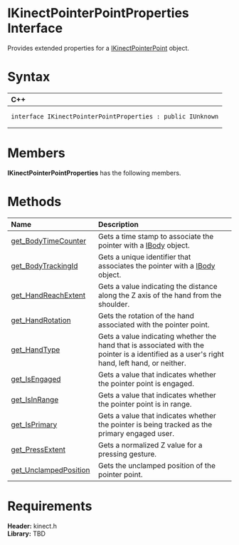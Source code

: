 IKinectPointerPointProperties Interface  
=======================================  

Provides extended properties for a [IKinectPointerPoint](IKinectPointerPoint.md) object. <span id="syntaxSection"></span>

Syntax  
======  

<table>
<colgroup>
<col width="100%" />
</colgroup>
<thead>
<tr class="header">
<th align="left">C++</th>
</tr>
</thead>
<tbody>
<tr class="odd">
<td align="left"><pre><code>interface IKinectPointerPointProperties : public IUnknown</code></pre></td>
</tr>
</tbody>
</table>

<span id="classMembersSection"></span>

Members  
=======  

**IKinectPointerPointProperties** has the following members.  

<span id="publicmethodsSection"></span>

Methods  
=======  

<table>
<colgroup>
<col width="30%" />
<col width="60%" />
</colgroup>
<thead>
<tr class="header">
<th align="left">Name</th>
<th align="left">Description</th>
</tr>
</thead>
<tbody>
<tr class="odd">
<td align="left"><a href="IKinectPointerPointPropert/Methods/get_BodyTimeCounter_Method.md">get_BodyTimeCounter</a></td>
<td align="left">Gets a time stamp to associate the pointer with a <a href="IBody_Interface.md">IBody</a> object.</td>
</tr>
<tr class="even">
<td align="left"><a href="IKinectPointerPointPropert/Methods/get_BodyTrackingId_Method.md">get_BodyTrackingId</a></td>
<td align="left">Gets a unique identifier that associates the pointer with a <a href="IBody_Interface.md">IBody</a> object.</td>
</tr>
<tr class="odd">
<td align="left"><a href="IKinectPointerPointPropert/Methods/get_HandReachExtent_Method.md">get_HandReachExtent</a></td>
<td align="left">Gets a value indicating the distance along the Z axis of the hand from the shoulder.</td>
</tr>
<tr class="even">
<td align="left"><a href="IKinectPointerPointPropert/Methods/get_HandRotation_Method.md">get_HandRotation</a></td>
<td align="left">Gets the rotation of the hand associated with the pointer point.</td>
</tr>
<tr class="odd">
<td align="left"><a href="IKinectPointerPointPropert/Methods/get_HandType_Method.md">get_HandType</a></td>
<td align="left">Gets a value indicating whether the hand that is associated with the pointer is a identified as a user's right hand, left hand, or neither.</td>
</tr>
<tr class="even">
<td align="left"><a href="IKinectPointerPointPropert/Methods/get_IsEngaged_Method.md">get_IsEngaged</a></td>
<td align="left">Gets a value that indicates whether the pointer point is engaged.</td>
</tr>
<tr class="odd">
<td align="left"><a href="IKinectPointerPointPropert/Methods/get_IsInRange_Method.md">get_IsInRange</a></td>
<td align="left">Gets a value that indicates whether the pointer point is in range.</td>
</tr>
<tr class="even">
<td align="left"><a href="IKinectPointerPointPropert/Methods/get_IsPrimary_Method.md">get_IsPrimary</a></td>
<td align="left">Gets a value that indicates whether the pointer is being tracked as the primary engaged user.</td>
</tr>
<tr class="odd">
<td align="left"><a href="IKinectPointerPointPropert/Methods/get_PressExtent_Method.md">get_PressExtent</a></td>
<td align="left">Gets a normalized Z value for a pressing gesture.</td>
</tr>
<tr class="even">
<td align="left"><a href="IKinectPointerPointPropert/Methods/get_UnclampedPosition_Method.md">get_UnclampedPosition</a></td>
<td align="left">Gets the unclamped position of the pointer point.</td>
</tr>
</tbody>
</table>

<span id="requirements"></span>

Requirements  
============  

**Header:** kinect.h  
**Library:** TBD  



<!--Please do not edit the data in the comment block below.-->
<!--
TOCTitle : IKinectPointerPointProperties Interface
RLTitle : IKinectPointerPointProperties Interface
KeywordK : IKinectPointerPointProperties interface, about
HelpPriority : 2
TopicType : apiref
KeywordF : IKinectPointerPointProperties
KeywordF : Microsoft.Kinect.kinect.IKinectPointerPointProperties
KeywordA : T:Microsoft.Kinect.kinect.IKinectPointerPointProperties
AssetID : T:Microsoft.Kinect.kinect.IKinectPointerPointProperties
Locale : en-us
CommunityContent : 1
APIType : Managed
APILocation : 
APIName : Microsoft.Kinect.kinect.IKinectPointerPointProperties
TargetOS : Windows
TopicType : kbSyntax
DevLang : C++
DocSet : K4Wv2
ProjType : K4Wv2Proj
Technology : Kinect for Windows
Product : Kinect for Windows SDK v2
productversion : 20
-->
